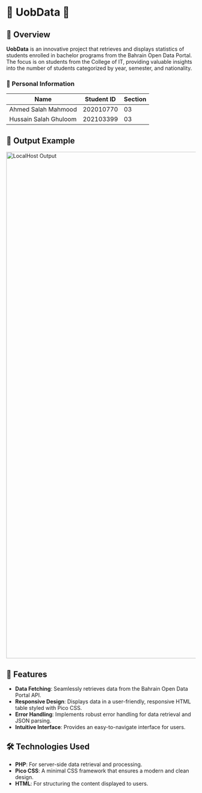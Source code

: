 # 🌟 UobData 🌟

## 📖 Overview

**UobData** is an innovative project that retrieves and displays statistics of students enrolled in bachelor programs from the Bahrain Open Data Portal. The focus is on students from the College of IT, providing valuable insights into the number of students categorized by year, semester, and nationality.

### 👥 Personal Information

| Name                     | Student ID | Section |
|--------------------------|------------|---------|
| Ahmed Salah Mahmood      | 202010770  | 03      |
| Hussain Salah Ghuloom    | 202103399  | 03      |

## 📸 Output Example
<img width="1346" alt="LocalHost Output" src="https://github.com/user-attachments/assets/13c77c00-ceef-4157-add2-4306e7c59893">

## 🚀 Features

- **Data Fetching**: Seamlessly retrieves data from the Bahrain Open Data Portal API.
- **Responsive Design**: Displays data in a user-friendly, responsive HTML table styled with Pico CSS.
- **Error Handling**: Implements robust error handling for data retrieval and JSON parsing.
- **Intuitive Interface**: Provides an easy-to-navigate interface for users.

## 🛠️ Technologies Used

- **PHP**: For server-side data retrieval and processing.
- **Pico CSS**: A minimal CSS framework that ensures a modern and clean design.
- **HTML**: For structuring the content displayed to users.
